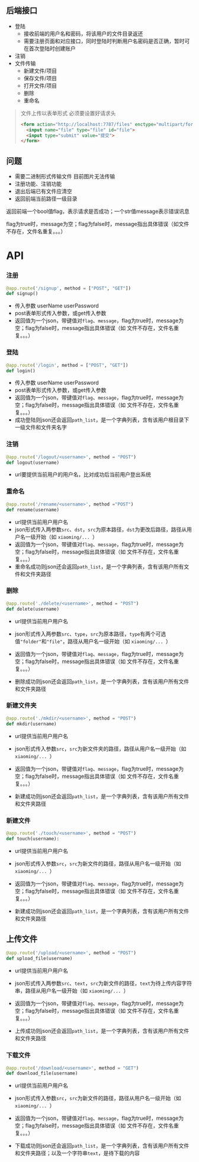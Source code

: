 ## 后端接口

+ 登陆
  + 接收前端的用户名和密码，将该用户的文件目录返还
  + 需要注册页面和对应接口，同时登陆时判断用户名密码是否正确，暂时可在首次登陆时创建账户
+ 注销
+ 文件传输
  + 新建文件/项目
  + 保存文件/项目
  + 打开文件/项目
  + 删除
  + 重命名



> 文件上传以表单形式  必须要设置好请求头
>
> ```html
> <form action="http://localhost:7787/files" enctype="multipart/form-data" method="POST">
>   <input name="file" type="file" id="file">
>   <input type="submit" value="提交">
> </form>
> ```



## 问题

+ 需要二进制形式传输文件   目前图片无法传输
+ 注册功能、注销功能
+ 退出后端已有文件应清空
+ 返回前端当前路径一级目录 



返回前端一个bool值flag，表示请求是否成功；一个str值message表示错误讯息

flag为true时，message为空；flag为false时，message指出具体错误（如文件不存在，文件名重复。。。）



# API

### 注册

```python
@app.route('/signup', method = ["POST", "GET"])
def signup()
```

+ 传入参数 userName userPassword
+ post表单形式传入参数，或get传入参数
+ 返回值为一个json，带键值对`flag`、`message`，flag为true时，message为空；flag为false时，message指出具体错误（如 文件不存在，文件名重复。。。）



### 登陆

```python
@app.route('/login', method = ["POST", "GET"])
def login()
```

+ 传入参数 userName userPassword
+ post表单形式传入参数，或get传入参数
+ 返回值为一个json，带键值对`flag`、`message`，flag为true时，message为空；flag为false时，message指出具体错误（如 文件不存在，文件名重复。。。）
+ 成功登陆则json还会返回`path_list`，是一个字典列表，含有该用户根目录下一级文件和文件夹名字



### 注销

```python
@app.route('/logout/<username>', method = "POST")
def logout(username)
```

+ url要提供当前用户的用户名，比对成功后当前用户登出系统



### 重命名

```python
@app.route('/rename/<username>', method ="POST")
def rename(username)
```

+ url提供当前用户用户名
+ json形式传入两参数`src`、`dst`，`src`为原本路径，`dst`为更改后路径，路径从用户名一级开始（如 `xiaoming/... `）
+ 返回值为一个json，带键值对`flag`、`message`，flag为true时，message为空；flag为false时，message指出具体错误（如 文件不存在，文件名重复。。。）
+ 重命名成功则json还会返回`path_list`，是一个字典列表，含有该用户所有文件和文件夹路径



### 删除

```python
@app.route('./delete/<username>', method = "POST")
def delete(username)
```

+ url提供当前用户用户名
+ json形式传入两参数`src`、`type`，`src`为原本路径，`type`有两个可选值`"folder"`和`"file"`，路径从用户名一级开始（如 `xiaoming/... `）

+ 返回值为一个json，带键值对`flag`、`message`，flag为true时，message为空；flag为false时，message指出具体错误（如 文件不存在，文件名重复。。。）
+ 删除成功则json还会返回`path_list`，是一个字典列表，含有该用户所有文件和文件夹路径



### 新建文件夹

```python
@app.route('./mkdir/<username>', method = "POST")
def mkdir(username)
```

+ url提供当前用户用户名
+ json形式传入参数`src`，`src`为新文件夹的路径，路径从用户名一级开始（如 `xiaoming/... `）

+ 返回值为一个json，带键值对`flag`、`message`，flag为true时，message为空；flag为false时，message指出具体错误（如 文件不存在，文件名重复。。。）
+ 新建成功则json还会返回`path_list`，是一个字典列表，含有该用户所有文件和文件夹路径



### 新建文件

```python
@app.route('./touch/<username>', method = "POST")
def touch(username):
```

+ url提供当前用户用户名
+ json形式传入参数`src`，`src`为新文件的路径，路径从用户名一级开始（如 `xiaoming/... `）

+ 返回值为一个json，带键值对`flag`、`message`，flag为true时，message为空；flag为false时，message指出具体错误（如 文件不存在，文件名重复。。。）
+ 新建成功则json还会返回`path_list`，是一个字典列表，含有该用户所有文件和文件夹路径



## 上传文件

```python
@app.route('/upload/<username>', method = "POST")
def upload_file(username)
```

+ url提供当前用户用户名
+ json形式传入两参数`src`、`text`，`src`为新文件的路径，`text`为待上传内容字符串，路径从用户名一级开始（如 `xiaoming/... `）

+ 返回值为一个json，带键值对`flag`、`message`，flag为true时，message为空；flag为false时，message指出具体错误（如 文件不存在，文件名重复。。。）
+ 上传成功则json还会返回`path_list`，是一个字典列表，含有该用户所有文件和文件夹路径



### 下载文件

```python
@app.route('/download/<username>', method = "GET")
def download_file(username)
```

+ url提供当前用户用户名
+ json形式传入参数`src`，`src`为新文件的路径，路径从用户名一级开始（如 `xiaoming/... `）

+ 返回值为一个json，带键值对`flag`、`message`，flag为true时，message为空；flag为false时，message指出具体错误（如 文件不存在，文件名重复。。。）
+ 下载成功则json还会返回`path_list`，是一个字典列表，含有该用户所有文件和文件夹路径；以及一个字符串`text`，是待下载的内容